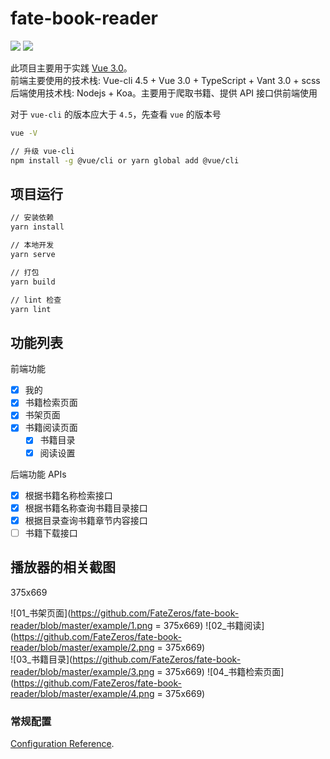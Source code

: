 # fate-book-reader

![](https://img.shields.io/badge/script-vue-brightgreen)
![](https://img.shields.io/badge/script-typescript-brightgreen)

此项目主要用于实践 [Vue 3.0](https://v3.cn.vuejs.org/guide/migration/introduction.html)。</br>
前端主要使用的技术栈: Vue-cli 4.5 + Vue 3.0 + TypeScript + Vant 3.0 + scss </br>
后端使用技术栈: Nodejs + Koa。主要用于爬取书籍、提供 API 接口供前端使用

对于 `vue-cli` 的版本应大于 `4.5`，先查看 `vue` 的版本号

```bash
vue -V

// 升级 vue-cli
npm install -g @vue/cli or yarn global add @vue/cli
```

## 项目运行

```bash
// 安装依赖
yarn install

// 本地开发
yarn serve

// 打包
yarn build

// lint 检查
yarn lint
```

## 功能列表

前端功能

- [x] 我的
- [x] 书籍检索页面
- [x] 书架页面
- [x] 书籍阅读页面
  - [x] 书籍目录
  - [x] 阅读设置

后端功能 APIs

- [x] 根据书籍名称检索接口
- [x] 根据书籍名称查询书籍目录接口
- [x] 根据目录查询书籍章节内容接口
- [ ] 书籍下载接口

## 播放器的相关截图

375x669

![01_书架页面](https://github.com/FateZeros/fate-book-reader/blob/master/example/1.png = 375x669)
![02_书籍阅读](https://github.com/FateZeros/fate-book-reader/blob/master/example/2.png = 375x669) </br>
![03_书籍目录](https://github.com/FateZeros/fate-book-reader/blob/master/example/3.png = 375x669)
![04_书籍检索页面](https://github.com/FateZeros/fate-book-reader/blob/master/example/4.png = 375x669) </br>

### 常规配置

[Configuration Reference](https://cli.vuejs.org/config/).
